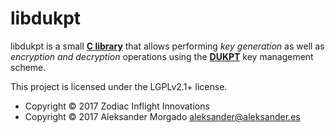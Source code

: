 
# libdukpt

libdukpt is a small **[C library](https://aleksander0m.github.io/libdukpt/)**
that allows performing *key generation* as well as *encryption and decryption*
operations using the
**[DUKPT](https://en.wikipedia.org/wiki/Derived_unique_key_per_transaction)**
key management scheme.

This project is licensed under the LGPLv2.1+ license.

* Copyright © 2017 Zodiac Inflight Innovations
* Copyright © 2017 Aleksander Morgado <aleksander@aleksander.es>
